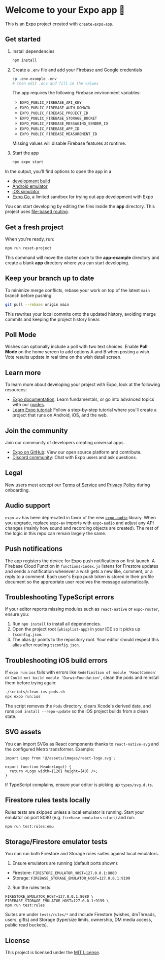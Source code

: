 # Welcome to your Expo app 👋

This is an [Expo](https://expo.dev) project created with [`create-expo-app`](https://www.npmjs.com/package/create-expo-app).

## Get started

1. Install dependencies

   ```bash
   npm install
   ```

2. Create a `.env` file and add your Firebase and Google credentials

   ```bash
   cp .env.example .env
   # then edit .env and fill in the values
   ```

   The app requires the following Firebase environment variables:

   - `EXPO_PUBLIC_FIREBASE_API_KEY`
   - `EXPO_PUBLIC_FIREBASE_AUTH_DOMAIN`
   - `EXPO_PUBLIC_FIREBASE_PROJECT_ID`
   - `EXPO_PUBLIC_FIREBASE_STORAGE_BUCKET`
   - `EXPO_PUBLIC_FIREBASE_MESSAGING_SENDER_ID`
   - `EXPO_PUBLIC_FIREBASE_APP_ID`
   - `EXPO_PUBLIC_FIREBASE_MEASUREMENT_ID`

   Missing values will disable Firebase features at runtime.

3. Start the app

   ```bash
   npx expo start
   ```

In the output, you'll find options to open the app in a

- [development build](https://docs.expo.dev/develop/development-builds/introduction/)
- [Android emulator](https://docs.expo.dev/workflow/android-studio-emulator/)
- [iOS simulator](https://docs.expo.dev/workflow/ios-simulator/)
- [Expo Go](https://expo.dev/go), a limited sandbox for trying out app development with Expo

You can start developing by editing the files inside the **app** directory. This project uses [file-based routing](https://docs.expo.dev/router/introduction).

## Get a fresh project

When you're ready, run:

```bash
npm run reset-project
```

This command will move the starter code to the **app-example** directory and create a blank **app** directory where you can start developing.

## Keep your branch up to date

To minimize merge conflicts, rebase your work on top of the latest `main` branch before pushing:

```bash
git pull --rebase origin main
```

This rewrites your local commits onto the updated history, avoiding merge commits and keeping the project history linear.

## Poll Mode

Wishes can optionally include a poll with two text choices. Enable **Poll Mode** on the home screen to add options A and B when posting a wish. Vote results update in real time on the wish detail screen.

## Learn more

To learn more about developing your project with Expo, look at the following resources:

- [Expo documentation](https://docs.expo.dev/): Learn fundamentals, or go into advanced topics with our [guides](https://docs.expo.dev/guides).
- [Learn Expo tutorial](https://docs.expo.dev/tutorial/introduction/): Follow a step-by-step tutorial where you'll create a project that runs on Android, iOS, and the web.

## Join the community

Join our community of developers creating universal apps.

- [Expo on GitHub](https://github.com/expo/expo): View our open source platform and contribute.
- [Discord community](https://chat.expo.dev): Chat with Expo users and ask questions.

## Legal

New users must accept our [Terms of Service](TERMS.md) and [Privacy Policy](PRIVACY.md) during onboarding.

## Audio support

`expo-av` has been deprecated in favor of the new [`expo-audio`](https://docs.expo.dev/versions/latest/sdk/audio/) library.
When you upgrade, replace `expo-av` imports with `expo-audio` and adjust any API
changes (mainly how sound and recording objects are created). The rest of the
logic in this repo can remain largely the same.

## Push notifications

The app registers the device for Expo push notifications on first launch.
A Firebase Cloud Function in `functions/index.js` listens for Firestore
updates and sends a notification whenever a wish gets a new like, comment,
or a reply to a comment. Each user's Expo push token is stored in their
profile document so the appropriate user receives the message automatically.

## Troubleshooting TypeScript errors

If your editor reports missing modules such as `react-native` or `expo-router`, ensure you:

1. Run `npm install` to install all dependencies.
2. Open the project root (`whisplist-app`) in your IDE so it picks up `tsconfig.json`.
3. The alias `@/` points to the repository root. Your editor should respect this alias after reading `tsconfig.json`.

## Troubleshooting iOS build errors

If `expo run:ios` fails with errors like `Redefinition of module 'ReactCommon'` or
`Could not build module 'DarwinFoundation'`, clean the pods and reinstall them
before trying again:

```bash
./scripts/clean-ios-pods.sh
npx expo run:ios
```

The script removes the `Pods` directory, clears Xcode's derived data, and runs
`pod install --repo-update` so the iOS project builds from a clean state.

## SVG assets

You can import SVGs as React components thanks to `react-native-svg` and the
configured Metro transformer. Example:

```tsx
import Logo from '@/assets/images/react-logo.svg';

export function HeaderLogo() {
  return <Logo width={120} height={40} />;
}
```

If TypeScript complains, ensure your editor is picking up `types/svg.d.ts`.

## Firestore rules tests locally

Rules tests are skipped unless a local emulator is running. Start your emulator
on port 8080 (e.g. `firebase emulators:start`) and run:

```bash
npm run test:rules:emu
```

## Storage/Firestore emulator tests

You can run both Firestore and Storage rules suites against local emulators.

1) Ensure emulators are running (default ports shown):

- Firestore: `FIRESTORE_EMULATOR_HOST=127.0.0.1:8080`
- Storage: `FIREBASE_STORAGE_EMULATOR_HOST=127.0.0.1:9199`

2) Run the rules tests:

```
FIRESTORE_EMULATOR_HOST=127.0.0.1:8080 \
FIREBASE_STORAGE_EMULATOR_HOST=127.0.0.1:9199 \
npm run test:rules
```

Suites are under `tests/rules/*` and include Firestore (wishes, dmThreads, users, gifts)
and Storage (type/size limits, ownership, DM media access, public read buckets).

## License

This project is licensed under the [MIT License](LICENSE).
